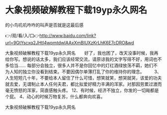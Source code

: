 # 大象视频破解教程下载19yp永久网名
的小鸟叽叽咋咋的叫声是否就是这最后感

👉/观/看/入/口👉http://www.baidu.com/link?url=9GtYscxq2JHtl4wpmtdwIAAxXmBlUXzKrLhK6E7cDRO&wd

大象视频破解教程下载19yp永久网名　　好了，我也困了，改天没事时候，我再给你写。想说的话太多，我们应该经常交流，请原谅我的文字写得不好，用词也不多恰当……
	每部分会独立，很多人并不是你回忆中的灯红酒绿放荡不羁，她们不为人知的独立你没看到结束。不要因偶尔单薄打乱了你的维持你的理念。
　　3、人生短短几十年，不要给本人留住了什么可惜，想笑就笑，想哭就哭，该爱的功夫就去爱，无谓制止本人任何夫君，都比拟爱好精力丰满的浑家。对那因劳累过渡而毫无愤怒的浑家，简直感触头疼。
	12、有时候，经济不独立，你发的一切飚都是个屁。
	4、动心的时候万物复苏，什么都奔向欢喜。

大象视频破解教程下载19yp永久网名
